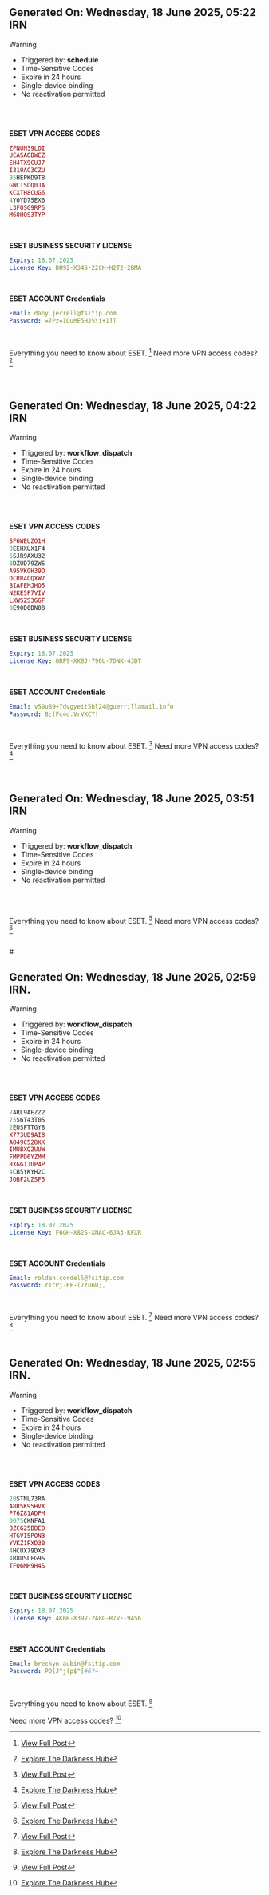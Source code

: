 
#
## Generated On: Wednesday, 18 June 2025, 05:22 IRN

> [!WARNING]
>
> - Triggered by: **schedule**
> - Time-Sensitive Codes
> - Expire in 24 hours
> - Single-device binding
> - No reactivation permitted <br><br/>

<br/>

**ESET VPN ACCESS CODES**

```ruby
ZFNUN39LOI
UCASAOBWEZ
EH4TX9CUJ7
I319AC3CZU
85HEPKD9T8
GWCTSOQ0JA
KCXTH8CUG6
4Y0YD75EX6
L3FOSG9RP5
M68HQS3TYP
```

<br/>

**ESET BUSINESS SECURITY LICENSE**

```yml
Expiry: 18.07.2025
License Key: DH92-X34S-22CH-H2T2-2BMA
```

<br/>

**ESET ACCOUNT Credentials**

```yml
Email: dany.jerrell@fsitip.com
Password: =7Pz=IOuME5HJ%\i+1]T
```

<br/>

Everything you need to know about ESET. [^1]
Need more VPN access codes? [^2]

<br/>


#
#
## Generated On: Wednesday, 18 June 2025, 04:22 IRN

> [!WARNING]
>
> - Triggered by: **workflow_dispatch**
> - Time-Sensitive Codes
> - Expire in 24 hours
> - Single-device binding
> - No reactivation permitted <br><br/>

<br/>

**ESET VPN ACCESS CODES**

```ruby
SF6WEUZO1H
0EEHXUX1F4
6SJR9AXU32
8DZUD79ZWS
A95VKGH39O
DCRR4CQXW7
BIAFEMJHO5
N2KE5F7VIV
LXWSZS3GGF
0E90D0DN08
```

<br/>

**ESET BUSINESS SECURITY LICENSE**

```yml
Expiry: 18.07.2025
License Key: GRF9-XK8J-796U-7DNK-43DT
```

<br/>

**ESET ACCOUNT Credentials**

```yml
Email: v59u89+7dvgyeit5hl24@guerrillamail.info
Password: 8;(Fc4d.VrVXCY!
```

<br/>

Everything you need to know about ESET. [^1]
Need more VPN access codes? [^2]

<br/>


#

## Generated On: Wednesday, 18 June 2025, 03:51 IRN

> [!WARNING]
>
> - Triggered by: **workflow_dispatch**
> - Time-Sensitive Codes
> - Expire in 24 hours
> - Single-device binding
> - No reactivation permitted <br><br/>

<br/>

Everything you need to know about ESET. [^1]
Need more VPN access codes? [^2]

<br/>
#


## Generated On: Wednesday, 18 June 2025, 02:59 IRN.

> [!WARNING]
>
> - Triggered by: **workflow_dispatch**
> - Time-Sensitive Codes
> - Expire in 24 hours
> - Single-device binding
> - No reactivation permitted <br><br/>

<br/>

**ESET VPN ACCESS CODES**

```ruby
7ARL9AEZZ2
75S6T43T0S
2EUSFTTGY8
X773UD9AI8
AO49C528KK
IMUBXQ2UUW
FMPPD6YZMM
RXGG1JUP4P
4CB5YKYH2C
JOBF2UZSF5
```

<br/>

**ESET BUSINESS SECURITY LICENSE**

```yml
Expiry: 18.07.2025
License Key: F6GH-X82S-XNAC-6JA3-KFXR
```

<br/>

**ESET ACCOUNT Credentials**

```yml
Email: roldan.cordell@fsitip.com
Password: rIcPj-PF-(7zu6U;,
```

<br/>

Everything you need to know about ESET. [^1]
Need more VPN access codes? [^2]
<br/><br/>
#


## Generated On: Wednesday, 18 June 2025, 02:55 IRN.

> [!WARNING]
>
> - Triggered by: **workflow_dispatch**
> - Time-Sensitive Codes
> - Expire in 24 hours
> - Single-device binding
> - No reactivation permitted <br><br/>

<br/>

**ESET VPN ACCESS CODES**

```ruby
20STNL73RA
A8RSK95HVX
P76Z81ADPM
0O75CKNFA1
BZCG25BBEO
HTGVI5PON3
YVKZ1FXD30
4HCUX79DX3
4R8USLFG9S
TFO6MH9H4S
```

<br/>

**ESET BUSINESS SECURITY LICENSE**

```yml
Expiry: 18.07.2025
License Key: 4K6R-X39V-2A8G-R7VF-9AS6
```

<br/>

**ESET ACCOUNT Credentials**

```yml
Email: breckyn.aubin@fsitip.com
Password: PD[J^j(p$"[#6?=
```

<br/>

Everything you need to know about ESET. [^1]

Need more VPN access codes? [^2]
<br/>

[^1]: [View Full Post](https://t.me/F_NiREvil/2113)
[^2]: [Explore The Darkness Hub](https://t.me/Eset_key_trial)
